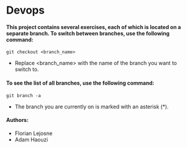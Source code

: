 # Devops

#### This project contains several exercises, each of which is located on a separate branch. To switch between branches, use the following command:

``git checkout <branch_name>``
- Replace <branch_name> with the name of the branch you want to switch to.

#### To see the list of all branches, use the following command:
``git branch -a``

- The branch you are currently on is marked with an asterisk (*).

#### Authors: 
- Florian Lejosne 
- Adam Haouzi